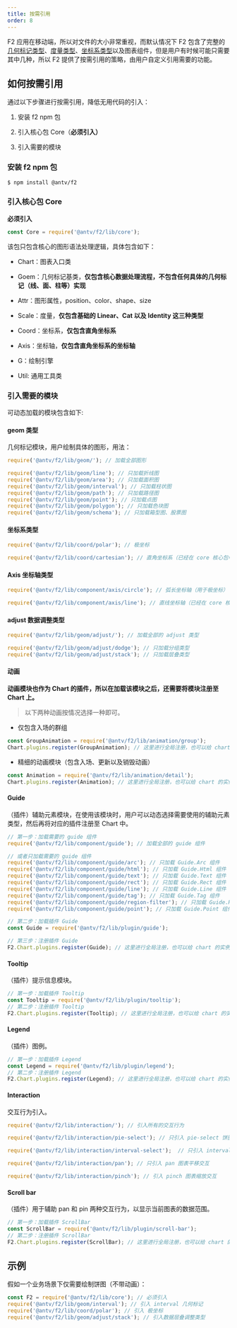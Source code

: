 ```yaml
---
title: 按需引用
order: 8
---
```


F2 应用在移动端，所以对文件的大小非常重视，而默认情况下 F2 包含了完整的[几何标记类型](https://www.yuque.com/antv/f2/geometry)、[度量类型](https://www.yuque.com/antv/f2/scale)、[坐标系类型](https://www.yuque.com/antv/f2/coordinate)以及图表组件，但是用户有时候可能只需要其中几种，所以 F2 提供了按需引用的策略，由用户自定义引用需要的功能。

## 如何按需引用

通过以下步骤进行按需引用，降低无用代码的引入：

1. 安装 f2 npm 包

2. 引入核心包 Core（**必须引入）**

3. 引入需要的模块


### 安装 f2 npm 包

```bash
$ npm install @antv/f2
```

### 引入核心包 Core

**必须引入**

```javascript
const Core = require('@antv/f2/lib/core');
```

该包只包含核心的图形语法处理逻辑，具体包含如下：

- Chart：图表入口类

- Goem：几何标记基类，**仅包含核心数据处理流程，不包含任何具体的几何标记（线、面、柱等）实现**

- Attr：图形属性，position、color、shape、size

- Scale：度量，**仅包含基础的 Linear、Cat 以及 Identity 这三种类型**

- Coord：坐标系，**仅包含直角坐标系**

- Axis：坐标轴，**仅包含直角坐标系的坐标轴**

- G：绘制引擎

- Util: 通用工具类


### 引入需要的模块

可动态加载的模块包含如下:

#### geom 类型

几何标记模块，用户绘制具体的图形，用法：

```javascript
require('@antv/f2/lib/geom/'); // 加载全部图形

require('@antv/f2/lib/geom/line'); // 只加载折线图
require('@antv/f2/lib/geom/area'); // 只加载面积图
require('@antv/f2/lib/geom/interval'); // 只加载柱状图
require('@antv/f2/lib/geom/path'); // 只加载路径图
require('@antv/f2/lib/geom/point'); // 只加载点图
require('@antv/f2/lib/geom/polygon'); // 只加载色块图
require('@antv/f2/lib/geom/schema'); // 只加载箱型图、股票图
```

#### 坐标系类型

```javascript
require('@antv/f2/lib/coord/polar'); // 极坐标

require('@antv/f2/lib/coord/cartesian'); // 直角坐标系（已经在 core 核心包中）
```

#### Axis 坐标轴类型

```javascript
require('@antv/f2/lib/component/axis/circle'); // 弧长坐标轴（用于极坐标）

require('@antv/f2/lib/component/axis/line'); // 直线坐标轴（已经在 core 核心包中）
```

#### adjust 数据调整类型

```javascript
require('@antv/f2/lib/geom/adjust/'); // 加载全部的 adjust 类型

require('@antv/f2/lib/geom/adjust/dodge'); // 只加载分组类型
require('@antv/f2/lib/geom/adjust/stack'); // 只加载层叠类型
```

#### 动画

**动画模块也作为 Chart 的插件，所以在加载该模块之后，还需要将模块注册至 Chart 上。**

> 以下两种动画按情况选择一种即可。


- 仅包含入场的群组


```javascript
const GroupAnimation = require('@antv/f2/lib/animation/group');
Chart.plugins.register(GroupAnimation); // 这里进行全局注册，也可以给 chart 的实例注册
```

- 精细的动画模块（包含入场、更新以及销毁动画）


```javascript
const Animation = require('@antv/f2/lib/animation/detail');
Chart.plugins.register(Animation); // 这里进行全局注册，也可以给 chart 的实例注册
```

#### Guide

（插件）辅助元素模块，在使用该模块时，用户可以动态选择需要使用的辅助元素类型，然后再将对应的插件注册至 Chart 中。

```javascript
// 第一步：加载需要的 guide 组件
require('@antv/f2/lib/component/guide'); // 加载全部的 guide 组件

// 或者只加载需要的 guide 组件
require('@antv/f2/lib/component/guide/arc'); // 只加载 Guide.Arc 组件
require('@antv/f2/lib/component/guide/html'); // 只加载 Guide.Html 组件
require('@antv/f2/lib/component/guide/text'); // 只加载 Guide.Text 组件
require('@antv/f2/lib/component/guide/rect'); // 只加载 Guide.Rect 组件
require('@antv/f2/lib/component/guide/line'); // 只加载 Guide.Line 组件
require('@antv/f2/lib/component/guide/tag'); // 只加载 Guide.Tag 组件
require('@antv/f2/lib/component/guide/region-filter'); // 只加载 Guide.RegionFilter 组件
require('@antv/f2/lib/component/guide/point'); // 只加载 Guide.Point 组件

// 第二步：加载插件 Guide
const Guide = require('@antv/f2/lib/plugin/guide');

// 第三步：注册插件 Guide
F2.Chart.plugins.register(Guide); // 这里进行全局注册，也可以给 chart 的实例注册
```

#### Tooltip

（插件）提示信息模块。

```javascript
// 第一步：加载插件 Tooltip
const Tooltip = require('@antv/f2/lib/plugin/tooltip');
// 第二步：注册插件 Tooltip
F2.Chart.plugins.register(Tooltip); // 这里进行全局注册，也可以给 chart 的实例注册
```

#### Legend

（插件）图例。

```javascript
// 第一步：加载插件 Legend
const Legend = require('@antv/f2/lib/plugin/legend');
// 第二步：注册插件 Legend
F2.Chart.plugins.register(Legend); // 这里进行全局注册，也可以给 chart 的实例注册
```

#### Interaction

交互行为引入。

```javascript
require('@antv/f2/lib/interaction/'); // 引入所有的交互行为

require('@antv/f2/lib/interaction/pie-select'); // 只引入 pie-select 饼图选中交互

require('@antv/f2/lib/interaction/interval-select');  // 只引入 interval-select 柱状图选中交互

require('@antv/f2/lib/interaction/pan'); // 只引入 pan 图表平移交互

require('@antv/f2/lib/interaction/pinch'); // 引入 pinch 图表缩放交互
```

#### Scroll bar

（插件）用于辅助 pan 和 pin 两种交互行为，以显示当前图表的数据范围。

```javascript
// 第一步：加载插件 ScrollBar
const ScrollBar = require('@antv/f2/lib/plugin/scroll-bar');
// 第二步：注册插件 ScrollBar
F2.Chart.plugins.register(ScrollBar); // 这里进行全局注册，也可以给 chart 的实例注册
```

## 示例

假如一个业务场景下仅需要绘制饼图（不带动画）：

```javascript
const F2 = require('@antv/f2/lib/core'); // 必须引入
require('@antv/f2/lib/geom/interval'); // 引入 interval 几何标记
require('@antv/f2/lib/coord/polar'); // 引入 极坐标
require('@antv/f2/lib/geom/adjust/stack'); // 引入数据层叠调整类型
```
